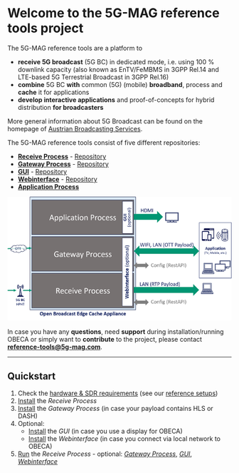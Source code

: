 # Welcome to the 5G-MAG reference tools project<a name="to-the-top"></a>

The 5G-MAG reference tools are a platform to

* **receive 5G broadcast** (5G BC) in dedicated mode, i.e. using 100 % downlink capacity (also known as EnTV/FeMBMS in 3GPP Rel.14 and LTE-based 5G Terrestrial Broadcast in 3GPP Rel.16)
* **combine** 5G BC **with** common (5G) (mobile) **broadband**, process and **cache** it for applications
* **develop interactive applications** and proof-of-concepts for hybrid distribution **for broadcasters**

More general information about 5G Broadcast can be found on the homepage of <a href="https://www.ors.at/en/5g-broadcast/" target="_blank">Austrian Broadcasting Services</a>.

The 5G-MAG reference tools consist of five different repositories:
* **[Receive Process](Receive-Process)** - [Repository](https://github.com/5G-MAG/rt-mbms-modem) 
* **[Gateway Process](Gateway-Process)** - [Repository](https://github.com/5G-MAG/rt-mbms-mw)
* **[GUI](GUI)** - [Repository](https://github.com/5G-MAG/rt-gui)
* **[Webinterface](Webinterface)** - [Repository](https://github.com/5G-MAG/rt-wui)
* **[Application Process](Application-Process)** 

<img src="https://github.com/5G-MAG/Documentation-and-Architecture/blob/main/media/wiki/concept.png">


In case you have any **questions**, need **support** during installation/running OBECA or simply want to **contribute** to the project, please contact **[reference-tools@5g-mag.com](mailto:reference-tools@5g-mag.com)**.

***
## Quickstart
1. Check the [hardware & SDR requirements](Hardware-Requirements) (see our [reference setups](Hardware-Requirements#reference-setups))
2. [Install](Receive-Process#installation) the *Receive Process*
3. [Install](Gateway-Process#installation) the *Gateway Process* (in case your payload contains HLS or DASH)
3. Optional: 
   * [Install](GUI#installation) the *GUI* (in case you use a display for OBECA)
   * [Install](Webinterface#installation) the *Webinterface* (in case you connect via local network to OBECA)
4. [Run](Receive-Process#run-the-receive-process) the *Receive Process* - optional: [*Gateway Process*](Gateway-Process#run-the-gateway-process), [*GUI*](GUI#run-the-gui), [*Webinterface*](Webinterface#run-the-webinterface)

